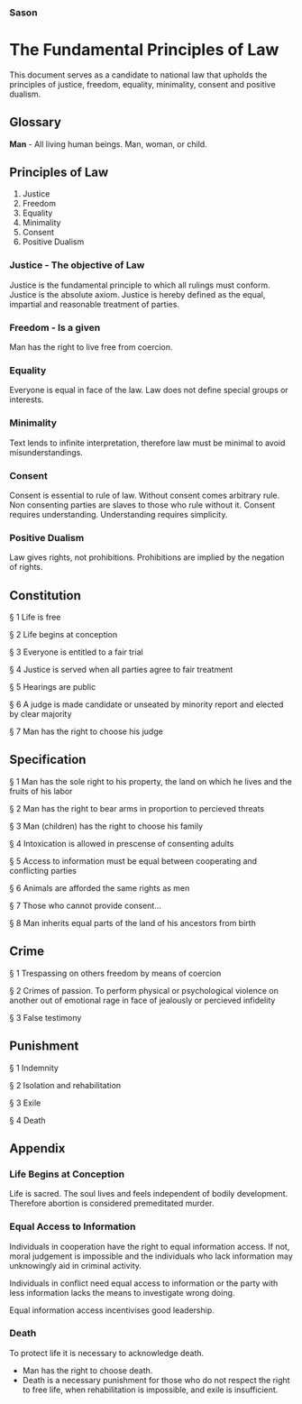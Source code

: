 ### Sason
# The Fundamental Principles of Law
This document serves as a candidate to national law that upholds the principles of justice, freedom, equality, minimality, consent and positive dualism.

## Glossary
**Man** - All living human beings. Man, woman, or child.

## Principles of Law
1. Justice
3. Freedom
4. Equality
6. Minimality
7. Consent
8. Positive Dualism

### Justice - The objective of Law
Justice is the fundamental principle to which all rulings must conform. Justice is the absolute axiom. Justice is hereby defined as the equal, impartial and reasonable treatment of parties.

### Freedom - Is a given
Man has the right to live free from coercion.

### Equality
Everyone is equal in face of the law. Law does not define special groups or interests. 

### Minimality
Text lends to infinite interpretation, therefore law must be minimal to avoid misunderstandings.

### Consent
Consent is essential to rule of law. Without consent comes arbitrary rule. Non consenting parties are slaves to those who rule without it. Consent requires understanding. Understanding requires simplicity.

### Positive Dualism
Law gives rights, not prohibitions. Prohibitions are implied by the negation of rights. 

## Constitution
§ 1
Life is free

§ 2 
Life begins at conception

§ 3
Everyone is entitled to a fair trial

§ 4
Justice is served when all parties agree to fair treatment

§ 5
Hearings are public

§ 6
A judge is made candidate or unseated by minority report and elected by clear majority

§ 7
Man has the right to choose his judge

## Specification
§ 1
Man has the sole right to his property, the land on which he lives and the fruits of his labor

§ 2
Man has the right to bear arms in proportion to percieved threats

§ 3
Man (children) has the right to choose his family

§ 4
Intoxication is allowed in prescense of consenting adults

§ 5
Access to information must be equal between cooperating and conflicting parties

§ 6
Animals are afforded the same rights as men

§ 7
Those who cannot provide consent...

§ 8
Man inherits equal parts of the land of his ancestors from birth

## Crime
§ 1 Trespassing on others freedom by means of coercion

§ 2 Crimes of passion. To perform physical or psychological violence on another out of emotional rage in face of jealously or percieved infidelity

§ 3 False testimony

## Punishment
§ 1 Indemnity

§ 2 Isolation and rehabilitation

§ 3 Exile

§ 4 Death

## Appendix
### Life Begins at Conception
Life is sacred. The soul lives and feels independent of bodily development. Therefore abortion is considered premeditated murder.

### Equal Access to Information
Individuals in cooperation have the right to equal information access. If not, moral judgement is impossible and the individuals who lack information may unknowingly aid in criminal activity. 

Individuals in conflict need equal access to information or the party with less information lacks the means to investigate wrong doing.

Equal information access incentivises good leadership.


### Death
To protect life it is necessary to acknowledge death. 
* Man has the right to choose death.
* Death is a necessary punishment for those who do not respect the right to free life, when rehabilitation is impossible, and exile is insufficient. 

